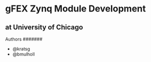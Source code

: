 gFEX Zynq Module Development
========

at University of Chicago
-------

Authors
#######

- @kratsg
- @bmulholl
